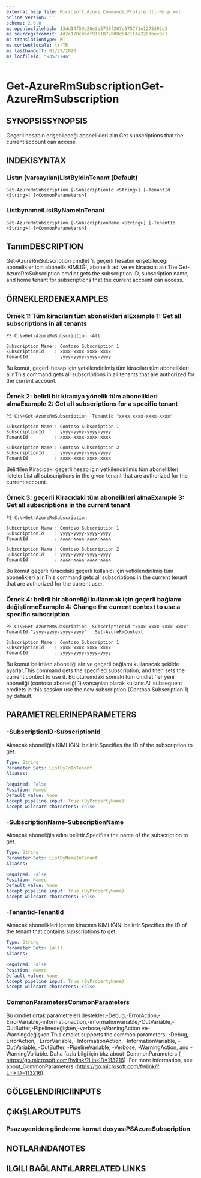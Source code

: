 ```yaml
---
external help file: Microsoft.Azure.Commands.Profile.dll-Help.xml
online version: ''
schema: 2.0.0
ms.openlocfilehash: 13dd14f59b28e3b5730f207c675771e1275392d3
ms.sourcegitcommit: 4d2c178cd6df9151877b08d54c1f4a228dbec9d1
ms.translationtype: MT
ms.contentlocale: tr-TR
ms.lasthandoff: 01/29/2020
ms.locfileid: "93571746"
---
```

# <span data-ttu-id="a5590-101">Get-AzureRmSubscription</span><span class="sxs-lookup"><span data-stu-id="a5590-101">Get-AzureRmSubscription</span></span>

## <span data-ttu-id="a5590-102">SYNOPSIS</span><span class="sxs-lookup"><span data-stu-id="a5590-102">SYNOPSIS</span></span>
<span data-ttu-id="a5590-103">Geçerli hesabın erişebileceği abonelikleri alın.</span><span class="sxs-lookup"><span data-stu-id="a5590-103">Get subscriptions that the current account can access.</span></span>

## <span data-ttu-id="a5590-104">INDEKI</span><span class="sxs-lookup"><span data-stu-id="a5590-104">SYNTAX</span></span>

### <span data-ttu-id="a5590-105">Listın (varsayılan)</span><span class="sxs-lookup"><span data-stu-id="a5590-105">ListByIdInTenant (Default)</span></span>
```
Get-AzureRmSubscription [-SubscriptionId <String>] [-TenantId <String>] [<CommonParameters>]
```

### <span data-ttu-id="a5590-106">Listbynamei</span><span class="sxs-lookup"><span data-stu-id="a5590-106">ListByNameInTenant</span></span>
```
Get-AzureRmSubscription [-SubscriptionName <String>] [-TenantId <String>] [<CommonParameters>]
```

## <span data-ttu-id="a5590-107">Tanım</span><span class="sxs-lookup"><span data-stu-id="a5590-107">DESCRIPTION</span></span>
<span data-ttu-id="a5590-108">Get-AzureRmSubscription cmdlet 'i, geçerli hesabın erişebileceği abonelikler için abonelik KIMLIĞI, abonelik adı ve ev kiracısını alır.</span><span class="sxs-lookup"><span data-stu-id="a5590-108">The Get-AzureRmSubscription cmdlet gets the subscription ID, subscription name, and home tenant for subscriptions that the current account can access.</span></span>

## <span data-ttu-id="a5590-109">ÖRNEKLERDEN</span><span class="sxs-lookup"><span data-stu-id="a5590-109">EXAMPLES</span></span>

### <span data-ttu-id="a5590-110">Örnek 1: Tüm kiracıları tüm abonelikleri al</span><span class="sxs-lookup"><span data-stu-id="a5590-110">Example 1: Get all subscriptions in all tenants</span></span>
```
PS C:\>Get-AzureRmSubscription -All

Subscription Name : Contoso Subscription 1
SubscriptionId    : xxxx-xxxx-xxxx-xxxx
TenantId          : yyyy-yyyy-yyyy-yyyy
```

<span data-ttu-id="a5590-111">Bu komut, geçerli hesap için yetkilendirilmiş tüm kiracıları tüm abonelikleri alır.</span><span class="sxs-lookup"><span data-stu-id="a5590-111">This command gets all subscriptions in all tenants that are authorized for the current account.</span></span>

### <span data-ttu-id="a5590-112">Örnek 2: belirli bir kiracıya yönelik tüm abonelikleri alma</span><span class="sxs-lookup"><span data-stu-id="a5590-112">Example 2: Get all subscriptions for a specific tenant</span></span>
```
PS C:\>Get-AzureRmSubscription -TenantId "xxxx-xxxx-xxxx-xxxx"

Subscription Name : Contoso Subscription 1
SubscriptionId    : yyyy-yyyy-yyyy-yyyy
TenantId          : xxxx-xxxx-xxxx-xxxx

Subscription Name : Contoso Subscription 2
SubscriptionId    : yyyy-yyyy-yyyy-yyyy
TenantId          : xxxx-xxxx-xxxx-xxxx
```

<span data-ttu-id="a5590-113">Belirtilen Kiracıdaki geçerli hesap için yetkilendirilmiş tüm abonelikleri listeler.</span><span class="sxs-lookup"><span data-stu-id="a5590-113">List all subscriptions in the given tenant that are authorized for the current account.</span></span>

### <span data-ttu-id="a5590-114">Örnek 3: geçerli Kiracıdaki tüm abonelikleri alma</span><span class="sxs-lookup"><span data-stu-id="a5590-114">Example 3: Get all subscriptions in the current tenant</span></span>
```
PS C:\>Get-AzureRmSubscription

Subscription Name : Contoso Subscription 1
SubscriptionId    : yyyy-yyyy-yyyy-yyyy
TenantId          : xxxx-xxxx-xxxx-xxxx

Subscription Name : Contoso Subscription 2
SubscriptionId    : yyyy-yyyy-yyyy-yyyy
TenantId          : xxxx-xxxx-xxxx-xxxx
```

<span data-ttu-id="a5590-115">Bu komut geçerli Kiracıdaki geçerli kullanıcı için yetkilendirilmiş tüm abonelikleri alır.</span><span class="sxs-lookup"><span data-stu-id="a5590-115">This command gets all subscriptions in the current tenant that are authorized for the current user.</span></span>

### <span data-ttu-id="a5590-116">Örnek 4: belirli bir aboneliği kullanmak için geçerli bağlamı değiştirme</span><span class="sxs-lookup"><span data-stu-id="a5590-116">Example 4: Change the current context to use a specific subscription</span></span>
```
PS C:\>Get-AzureRmSubscription -SubscriptionId "xxxx-xxxx-xxxx-xxxx" -TenantId "yyyy-yyyy-yyyy-yyyy" | Set-AzureRmContext

Subscription Name : Contoso Subscription 1
SubscriptionId    : xxxx-xxxx-xxxx-xxxx
TenantId          : yyyy-yyyy-yyyy-yyyy
```

<span data-ttu-id="a5590-117">Bu komut belirtilen aboneliği alır ve geçerli bağlamı kullanacak şekilde ayarlar.</span><span class="sxs-lookup"><span data-stu-id="a5590-117">This command gets the specified subscription, and then sets the current context to use it.</span></span>
<span data-ttu-id="a5590-118">Bu oturumdaki sonraki tüm cmdlet 'ler yeni aboneliği (contoso aboneliği 1) varsayılan olarak kullanır.</span><span class="sxs-lookup"><span data-stu-id="a5590-118">All subsequent cmdlets in this session use the new subscription (Contoso Subscription 1) by default.</span></span>

## <span data-ttu-id="a5590-119">PARAMETRELERINE</span><span class="sxs-lookup"><span data-stu-id="a5590-119">PARAMETERS</span></span>

### <span data-ttu-id="a5590-120">-SubscriptionID</span><span class="sxs-lookup"><span data-stu-id="a5590-120">-SubscriptionId</span></span>
<span data-ttu-id="a5590-121">Alınacak aboneliğin KIMLIĞINI belirtir.</span><span class="sxs-lookup"><span data-stu-id="a5590-121">Specifies the ID of the subscription to get.</span></span>

```yaml
Type: String
Parameter Sets: ListByIdInTenant
Aliases: 

Required: False
Position: Named
Default value: None
Accept pipeline input: True (ByPropertyName)
Accept wildcard characters: False
```

### <span data-ttu-id="a5590-122">-SubscriptionName</span><span class="sxs-lookup"><span data-stu-id="a5590-122">-SubscriptionName</span></span>
<span data-ttu-id="a5590-123">Alınacak aboneliğin adını belirtir.</span><span class="sxs-lookup"><span data-stu-id="a5590-123">Specifies the name of the subscription to get.</span></span>

```yaml
Type: String
Parameter Sets: ListByNameInTenant
Aliases: 

Required: False
Position: Named
Default value: None
Accept pipeline input: True (ByPropertyName)
Accept wildcard characters: False
```

### <span data-ttu-id="a5590-124">-Tenantıd</span><span class="sxs-lookup"><span data-stu-id="a5590-124">-TenantId</span></span>
<span data-ttu-id="a5590-125">Alınacak abonelikleri içeren kiracının KIMLIĞINI belirtir.</span><span class="sxs-lookup"><span data-stu-id="a5590-125">Specifies the ID of the tenant that contains subscriptions to get.</span></span>

```yaml
Type: String
Parameter Sets: (All)
Aliases: 

Required: False
Position: Named
Default value: None
Accept pipeline input: True (ByPropertyName)
Accept wildcard characters: False
```

### <span data-ttu-id="a5590-126">CommonParameters</span><span class="sxs-lookup"><span data-stu-id="a5590-126">CommonParameters</span></span>
<span data-ttu-id="a5590-127">Bu cmdlet ortak parametreleri destekler:-Debug,-ErrorAction,-ErrorVariable,-ınformationaction,-ınformationvariable,-OutVariable,-OutBuffer,-Pipelinedeğişken,-verbose,-WarningAction ve-Warningdeğişken.</span><span class="sxs-lookup"><span data-stu-id="a5590-127">This cmdlet supports the common parameters: -Debug, -ErrorAction, -ErrorVariable, -InformationAction, -InformationVariable, -OutVariable, -OutBuffer, -PipelineVariable, -Verbose, -WarningAction, and -WarningVariable.</span></span> <span data-ttu-id="a5590-128">Daha fazla bilgi için bkz about_CommonParameters ( https://go.microsoft.com/fwlink/?LinkID=113216) .</span><span class="sxs-lookup"><span data-stu-id="a5590-128">For more information, see about_CommonParameters (https://go.microsoft.com/fwlink/?LinkID=113216).</span></span>

## <span data-ttu-id="a5590-129">GÖLGELENDIRICI</span><span class="sxs-lookup"><span data-stu-id="a5590-129">INPUTS</span></span>

## <span data-ttu-id="a5590-130">ÇıKıŞLAR</span><span class="sxs-lookup"><span data-stu-id="a5590-130">OUTPUTS</span></span>

### <span data-ttu-id="a5590-131">Psazuyeniden gönderme komut dosyası</span><span class="sxs-lookup"><span data-stu-id="a5590-131">PSAzureSubscription</span></span>

## <span data-ttu-id="a5590-132">NOTLARıNDA</span><span class="sxs-lookup"><span data-stu-id="a5590-132">NOTES</span></span>

## <span data-ttu-id="a5590-133">ILGILI BAĞLANTıLAR</span><span class="sxs-lookup"><span data-stu-id="a5590-133">RELATED LINKS</span></span>

